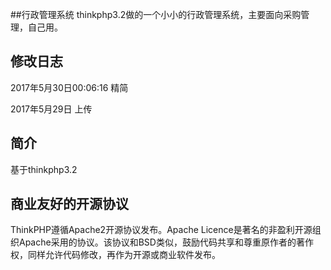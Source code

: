 ﻿##行政管理系统
thinkphp3.2做的一个小小的行政管理系统，主要面向采购管理，自己用。

## 修改日志


2017年5月30日00:06:16  精简

2017年5月29日		上传


## 简介

基于thinkphp3.2


## 商业友好的开源协议

ThinkPHP遵循Apache2开源协议发布。Apache Licence是著名的非盈利开源组织Apache采用的协议。该协议和BSD类似，鼓励代码共享和尊重原作者的著作权，同样允许代码修改，再作为开源或商业软件发布。